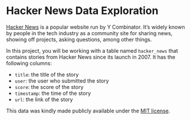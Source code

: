 # Hacker News Data Exploration


[Hacker News](https://news.ycombinator.com/) is a popular website run by Y Combinator. It’s widely known by people in the tech industry as a community site for sharing news, showing off projects, asking questions, among other things.

In this project, you will be working with a table named `hacker_news` that contains stories from Hacker News since its launch in 2007. It has the following columns:

* `title`: the title of the story
* `user`: the user who submitted the story
* `score`: the score of the story
* `timestamp`: the time of the story
* `url`: the link of the story

This data was kindly made publicly available under the [MIT license](https://opensource.org/licenses/MIT/).
